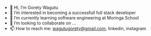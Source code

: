 - 👋 Hi, I’m Gorety Wagutu
- 👀 I’m interested in becoming a successfull full stack developer
- 🌱 I’m currently learning software engineering at Moringa School
- 💞️ I’m looking to collaborate on ...
- 📫 How to reach me: wagutugorety@gmail.com, linkedin, instagram

<!---
gorety86/gorety86 is a ✨ special ✨ repository because its `README.md` (this file) appears on your GitHub profile.
You can click the Preview link to take a look at your changes.
--->
